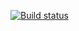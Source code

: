 [![Build status](https://ci.appveyor.com/api/projects/status/0nhagx78gk0mssj1?svg=true)](https://ci.appveyor.com/project/Ulia95/selenide)